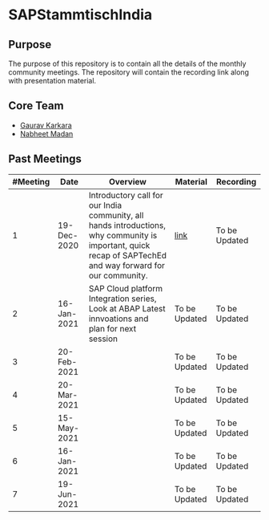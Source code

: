 # SAPStammtischIndia

## Purpose
The purpose of this repository is to contain all the details of the monthly community meetings. The repository will contain the recording link along with presentation material.

## Core Team
- [Gaurav Karkara](https://twitter.com/Gauravk817)
- [Nabheet Madan](https://twitter.com/nabheet)
## Past Meetings

| #Meeting  |  Date |Overview |Material|Recording|
|---|---|---|---|---|
|  1  | 19-Dec-2020  | Introductory call for our India community, all hands introductions, why community is important, quick recap of SAPTechEd and way forward for our community. |<a href="./Meeting 1 19-Dec-2020 Intro">link</a>|To be Updated
|  2  | 16-Jan-2021  | SAP Cloud platform Integration series, Look at ABAP Latest innvoations and plan for next session |To be Updated|To be Updated
|  3  | 20-Feb-2021  |  |To be Updated|To be Updated
|  4  | 20-Mar-2021  |  |To be Updated|To be Updated
|  5  | 15-May-2021  |  |To be Updated|To be Updated
|  6  | 16-Jan-2021  |  |To be Updated|To be Updated
|  7  | 19-Jun-2021  |  |To be Updated|To be Updated

